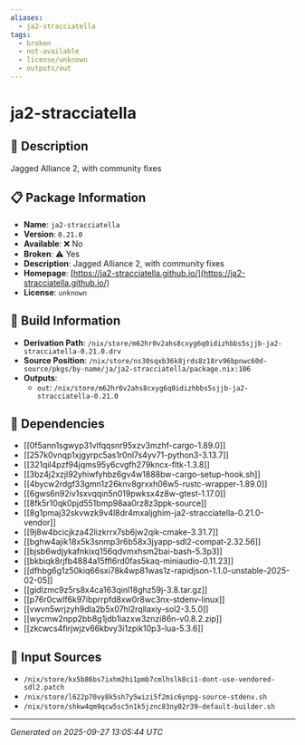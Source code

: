 ```yaml
---
aliases:
  - ja2-stracciatella
tags:
  - broken
  - not-available
  - license/unknown
  - outputs/out
---
```


# ja2-stracciatella

## 📝 Description

Jagged Alliance 2, with community fixes

## 📋 Package Information

- **Name**: `ja2-stracciatella`
- **Version**: `0.21.0`
- **Available**: ❌ No
- **Broken**: ⚠️ Yes
- **Description**: Jagged Alliance 2, with community fixes
- **Homepage**: [https://ja2-stracciatella.github.io/](https://ja2-stracciatella.github.io/)
- **License**: `unknown`

## 🔧 Build Information

- **Derivation Path**: `/nix/store/m62hr0v2ahs8cxyg6q0idizhbbs5sjjb-ja2-stracciatella-0.21.0.drv`
- **Source Position**: `/nix/store/ns30sqxb36k8jrds8z18rv96bpnwc60d-source/pkgs/by-name/ja/ja2-stracciatella/package.nix:106`
- **Outputs**:
  - `out`:  `/nix/store/m62hr0v2ahs8cxyg6q0idizhbbs5sjjb-ja2-stracciatella-0.21.0`

## 🔗 Dependencies

- [[0f5ann1sgwyp31vlfqqsnr95xzv3mzhf-cargo-1.89.0]]
- [[257k0vnqp1xjgyrpc5as1r0nl7s4yv71-python3-3.13.7]]
- [[321qil4pzf94jqms95y6cvgfh279kncx-fltk-1.3.8]]
- [[3bz4j2xzjl92yhiwfyhbz6gv4w1888bw-cargo-setup-hook.sh]]
- [[4bycw2rdgf33gmn1z26knv8grxxh06w5-rustc-wrapper-1.89.0]]
- [[6gws6n92iv1sxvqqin5n019pwksx4z8w-gtest-1.17.0]]
- [[8fk5r10qk0pjd551bmp98aa0rz8z3ppk-source]]
- [[8g1pmaj32skvwzk9v4l8dr4mxaljghim-ja2-stracciatella-0.21.0-vendor]]
- [[9j8w4bcicjkza42lizkrrx7sb6jw2qik-cmake-3.31.7]]
- [[bghw4ajik18x5k3snmp3r6b58x3jyapp-sdl2-compat-2.32.56]]
- [[bjsb6wdjykafnkixq156qdvmxhsm2bai-bash-5.3p3]]
- [[bkbiqk8rjfb4884a15ffl6rd0fas5kaq-miniaudio-0.11.23]]
- [[dfhbg6g1z50kiq66sxi78k4wp81was1z-rapidjson-1.1.0-unstable-2025-02-05]]
- [[gidlzmc9z5rs8x4ca163qinl18ghz59j-3.8.tar.gz]]
- [[p76r0cwlf6k97ibprrpfd8xw0r8wc3nx-stdenv-linux]]
- [[vwvn5wrjzyh9dla2b5x07hl2rqllaxiy-sol2-3.5.0]]
- [[wycmw2npp2bb8g1jdb1iazxw3znzi86n-v0.8.2.zip]]
- [[zkcwcs4firjwjzv66kbvy3i1zpik10p3-lua-5.3.6]]

## 📁 Input Sources

- `/nix/store/kx5b86bs7ixhm2hi1pmb7cmlhslk8ci1-dont-use-vendored-sdl2.patch`
- `/nix/store/l622p70vy8k5sh7y5wizi5f2mic6ynpg-source-stdenv.sh`
- `/nix/store/shkw4qm9qcw5sc5n1k5jznc83ny02r39-default-builder.sh`

---
*Generated on 2025-09-27 13:05:44 UTC*
